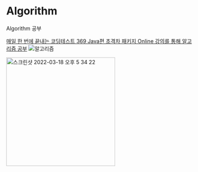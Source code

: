 # Algorithm
Algorithm  공부

[매일 한 번에 끝내는 코딩테스트 369 Java편 초격차 패키지 Online 강의를 통해 알고리즘 공부](https://fastcampus.co.kr/)
![알고리즘](https://user-images.githubusercontent.com/42603919/138474194-9afdcd32-66a1-4a34-a06e-c2c767c2ec18.PNG)



<img width="290" alt="스크린샷 2022-03-18 오후 5 34 22" src="https://user-images.githubusercontent.com/42603919/158981092-ed549aeb-f128-44e0-9519-6b154b4918a4.png">